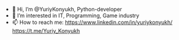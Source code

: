 - 👋 Hi, I’m @YuriyKonyukh, Python-developer
- 👀 I’m interested in IT, Programming, Game industry
- 📫 How to reach me: https://www.linkedin.com/in/yuriykonyukh/
https://t.me/Yuriy_Konyukh
<!---
YuriyKonyukh/YuriyKonyukh is a ✨ special ✨ repository because its `README.md` (this file) appears on your GitHub profile.
You can click the Preview link to take a look at your changes.
--->
